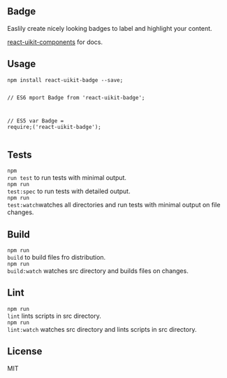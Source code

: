 <div><section><h1>Badge</h1><p>Easlily create nicely looking badges to label and highlight your content.</p><p><a href="https://github.com/otissv/react-uikit-components">react-uikit-components</a> for docs.</p></section><section><h2>Usage</h2><pre data-kitid="ciitd67nw0000qmmd49b2v18j"><code>npm install react-uikit-badge --save;

  // ES6
  mport Badge from &#x27;react-uikit-badge&#x27;;

  // ES5
  var Badge = require;(&#x27;react-uikit-badge&#x27;);</code></pre></section><section><h2>Tests</h2><p><code>npm run test</code> to run tests with minimal output.<br/><code>npm run test:spec</code> to run tests with detailed output.<br/><code>npm run test:watch</code>watches all directories and run tests with minimal output on file changes.<br/></p></section><section><h2>Build</h2><p><code>npm run build</code> to build files fro distribution.<br/><code>npm run build:watch</code> watches src directory and builds files on changes.<br/></p></section><section><h2>Lint</h2><p><code>npm run lint</code> lints scripts in src directory.<br/><code>npm run lint:watch</code> watches src directory and lints scripts in src directory.<br/></p></section><section><h2>License</h2><p>MIT</p></section></div>